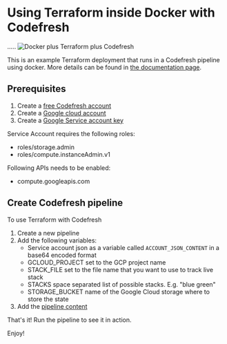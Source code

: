 # Using Terraform inside Docker with Codefresh
.....
![Docker plus Terraform plus Codefresh](docker-terraform-codefresh.jpg)

This is an example Terraform deployment that runs in a Codefresh pipeline using docker.
More details can be found in [the documentation page](https://codefresh.io/docs/docs/yaml-examples/examples/terraform).

## Prerequisites

1. Create a [free Codefresh account](https://codefresh.io/docs/docs/getting-started/create-a-codefresh-account/)
1. Create a [Google cloud account](https://cloud.google.com/)
1. Create a [Google Service account key](https://cloud.google.com/iam/docs/creating-managing-service-account-keys)

Service Account requires the following roles:
   * roles/storage.admin
   * roles/compute.instanceAdmin.v1

Following APIs needs to be enabled:
   * compute.googleapis.com

## Create Codefresh pipeline

To use Terraform with Codefresh

1. Create a new pipeline
1. Add the following variables:
    * Service account json as a variable called `ACCOUNT_JSON_CONTENT` in a base64 encoded format
    * GCLOUD_PROJECT set to the GCP project name
    * STACK_FILE set to the file name that you want to use to track live stack
    * STACKS space separated list of possible stacks. E.g. "blue green"
    * STORAGE_BUCKET name of the Google Cloud storage where to store the state
1. Add the [pipeline content](codefresh.yml)

That's it! Run the pipeline to see it in action.


Enjoy!


